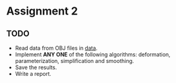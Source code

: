 # Assignment 2

## TODO

- Read data from OBJ files in [data](./data).
- Implement **ANY ONE** of the following algorithms: deformation, parameterization, simplification and smoothing.
- Save the results.
- Write a report.
